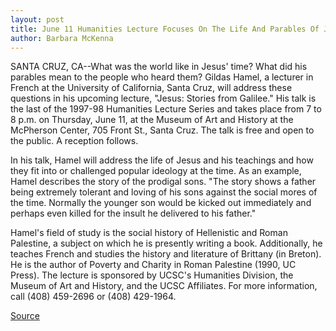 ```yaml
---
layout: post
title: June 11 Humanities Lecture Focuses On The Life And Parables Of Jesus
author: Barbara McKenna
---
```


SANTA CRUZ, CA--What was the world like in Jesus' time? What did his parables mean to the people who heard them? Gildas Hamel, a lecturer in French at the University of California, Santa Cruz, will address these questions in his upcoming lecture, "Jesus: Stories from Galilee." His talk is the last of the 1997-98 Humanities Lecture Series and takes place from 7 to 8 p.m. on Thursday, June 11, at the Museum of Art and History at the McPherson Center, 705 Front St., Santa Cruz. The talk is free and open to the public. A reception follows.

In his talk, Hamel will address the life of Jesus and his teachings and how they fit into or challenged popular ideology at the time. As an example, Hamel describes the story of the prodigal sons. "The story shows a father being extremely tolerant and loving of his sons against the social mores of the time. Normally the younger son would be kicked out immediately and perhaps even killed for the insult he delivered to his father."

Hamel's field of study is the social history of Hellenistic and Roman Palestine, a subject on which he is presently writing a book. Additionally, he teaches French and studies the history and literature of Brittany (in Breton). He is the author of Poverty and Charity in Roman Palestine (1990, UC Press). The lecture is sponsored by UCSC's Humanities Division, the Museum of Art and History, and the UCSC Affiliates. For more information, call (408) 459-2696 or (408) 429-1964.

[Source](http://www1.ucsc.edu/news_events/press_releases/archive/97-98/05-98/052698-Jun_11-Humanities_l.html "Permalink to 052698-Jun_11-Humanities_l")
